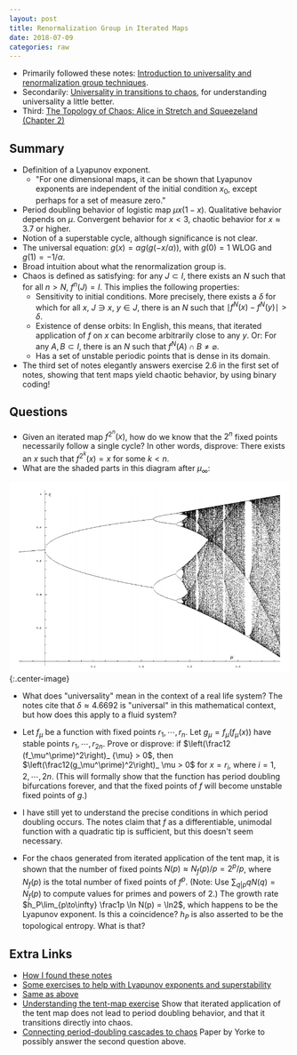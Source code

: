 ```yaml
---
layout: post
title: Renormalization Group in Iterated Maps
date: 2018-07-09
categories: raw
---
```


 * Primarily followed these notes: [Introduction to universality and renormalization
group techniques](https://arxiv.org/pdf/1210.2262.pdf).
 * Secondarily: [Universality in transitions to
chaos](http://www.cns.gatech.edu/PHYS-4267/UFO.pdf), for understanding universality a little better.
 * Third: [The Topology of Chaos: Alice in Stretch and Squeezeland (Chapter 2)](http://csc.ucdavis.edu/~chaos/courses/ncaso/Readings/ch2.pdf)

## Summary

 * Definition of a Lyapunov exponent. 
   * "For one dimensional maps, it can be shown that Lyapunov exponents are independent of the initial condition $x_0$, except perhaps for a set of measure zero."
 * Period doubling behavior of logistic map $\mu x(1-x)$. Qualitative behavior depends on $\mu$. Convergent behavior for $x<3$, chaotic behavior for $x \approx 3.7$ or higher.
 * Notion of a superstable cycle, although significance is not clear.
 * The universal equation: $g(x) = \alpha g(g(-x/\alpha))$, with $g(0) = 1$ WLOG and $g(1) = -1/\alpha$.
 * Broad intuition about what the renormalization group is.
 * Chaos is defined as satisfying: for any $J\subset I$, there exists an $N$ such that for all $n>N$, $f^n(J) = I$. This implies the following properties:
   * Sensitivity to initial conditions. More precisely, there exists a $\delta$ for which for all $x$, $J\ni x$, $y\in J$, there is an $N$ such that $\mid f^N(x)-f^N(y)\mid>\delta$.
   * Existence of dense orbits: In English, this means, that iterated application of $f$ on $x$ can become arbitrarily close to any $y$. Or: For any $A,B\subset I$, there is an $N$ such that $f^N(A) \cap B \neq \varnothing$.
   * Has a set of unstable periodic points that is dense in its domain.
 * The third set of notes elegantly answers exercise 2.6 in the first set of notes, showing that tent maps yield chaotic behavior, by using binary coding!

## Questions

 * Given an iterated map $f^{2^n}(x)$, how do we know that the $2^n$ fixed points necessarily follow a single cycle? In other words, disprove: There exists an $x$ such that $f^{2^k}(x) = x$ for some $k <  n$.
 * What are the shaded parts in this diagram after $\mu_{\infty}$:

 ![Bifurcations of Logistic Map](/assets/renorm_bifurc.png){:.center-image}

 * What does "universality" mean in the context of a real life system? The notes cite that $\delta \approx 4.6692$ is "universal" in this mathematical context, but how does this apply to a fluid system?

 * Let $f_\mu$ be a function with fixed points $r_1, \cdots, r_{n}$. Let $g_\mu = f_\mu(f_\mu(x))$ have stable points $r_1,\cdots, r_{2n}$. Prove or disprove: if $\left(\frac12 (f_\mu^\prime)^2\right)_ {\mu} > 0$, then $\left(\frac12(g_\mu^\prime)^2\right)_ \mu > 0$ for $x=r_i$, where $i=1,2,\cdots, 2n$. (This will formally show that the function has period doubling bifurcations forever, and that the fixed points of $f$ will become unstable fixed points of $g$.)

 * I have still yet to understand the precise conditions in which period doubling occurs. The notes claim that $f$ as a differentiable, unimodal function with a quadratic tip is sufficient, but this doesn't seem necessary.

 * For the chaos generated from iterated application of the tent map, it is shown that the number of fixed points $N(p) \approx N_f(p)/p = 2^p/p$, where $N_f(p)$ is the total number of fixed points of $f^p$. (Note: Use $\sum_{q|p} q N(q) = N_f(p)$ to compute values for primes and powers of $2$.) The growth rate $h_P\lim_{p\to\infty} \frac1p \ln N(p) = \ln2$, which happens to be the Lyapunov exponent. Is this a coincidence? $h_P$ is also asserted to be the topological entropy. What is that?

## Extra Links

 * [How I found these notes](https://calculatedcontent.com/2015/04/01/why-deep-learning-works-ii-the-renormalization-group/)
 * [Some exercises to help with Lyapunov exponents and superstability](https://www.math.ucdavis.edu/~romik/teaching-pages/mat119b/119b-hw7-solutions.pdf)
 * [Same as above](https://www.math.ubc.ca/~andrewr/620341/assignments/assignment2_solutions.pdf)
 * [Understanding the tent-map exercise](http://oldwww.ma.man.ac.uk/~pag/dynsyst/2-itineraries.pdf) Show that iterated application of the tent map does not lead to period doubling behavior, and that it transitions directly into chaos.
 * [Connecting period-doubling cascades to chaos](https://arxiv.org/pdf/1002.3363.pdf) Paper by Yorke to possibly answer the second question above.

<!-- 
 Raw Notes:

 (Page 12): The last two paragraphs on the page confuse me. Also why is mu < 4 (Answer: To make sure that f: [0,1] -> [0,1]
If there are four fixed points of f^4(x), how do we know that they appear in a 4 cycle? Is it just topologically impossible to be two 2-cycles?
Also, why is this 4-cycle attractive? Why not repulsive?
What's all of the shady stuff on the bifurcation diagram after ~3.55ish?
(Remember, the y-axis shows the values of the fixed points)
What are all of the pseudo-lines in the >3.6 area?
Still need to understand what the Lyapunov exponent actually is. I think I'm misunderstanding it. (Do the exercises)
Verify Figure 6.
Exercise 2.1 answers my question about why there's only "one" Lyapunov exponent for the most part. If two functions are pieced together unnaturally, then of course not, but because the Lyapunov exponent ends up being the sum of log(f'(x_n)), and x_n -> stable points. What if there are two stable points naturally, like -x(x-1)(x+2)? (Only holds for the same neighborhood)
Wait how is a Lyapunov exponent defined for a cycle/periodic behavior?

Not clear why superstable orbits ~ when Figure 6 goes to -infty. Namely, show that gamma(mu) = -infty iff (F^n)'(x)=0

Universality
-------------

Would really like to understand the story of how universality of delta applies to turbulence or something real

[Meta: I like the writing style of this. It shows the cool parts, and then talks about the assumptions made ("we are not going to talk about how regular it needs to be"). Math textbooks often present in the other order.]

2.5: Why don't we have maps with 2^n periodic points decompose into two separate cycles? (Probably some kind of topological/algebraic argument)
2.6: Found this: http://csc.ucdavis.edu/~chaos/courses/ncaso/Readings/ch2.pdf

RG Introduction
------------------
When are the conditions 3.4 true? What are the assumptions being made?
	What if the function isn't even?
	Unpack the quadratic tip assumption
	Why is a<b needed?
Why is function space U an infinite dimensional space?
Shouldn't it be mapping 2^{n-1} to 2^{n} periods?
	No: Consider the fixed points x1 ... x_{2^n}. Then f(f(x_i)) = x_{i+2}, so the period is 2^{n-1}
Exercise: try mapping the logistic map and plotting it to see what happens
Still lacking a bit of intuition about superstable maps: Why do we care about these specifically?

May be worth looking at Feigenbaum's original work. [18] was recommended. -->



